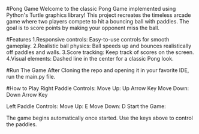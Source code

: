 #Pong Game
Welcome to the classic Pong Game implemented using Python's Turtle graphics library! 
This project recreates the timeless arcade game where two players compete to hit a bouncing ball with paddles. 
The goal is to score points by making your opponent miss the ball.

#Features
1.Responsive controls: Easy-to-use controls for smooth gameplay.
2.Realistic ball physics: Ball speeds up and bounces realistically off paddles and walls.
3.Score tracking: Keep track of scores on the screen.
4.Visual elements: Dashed line in the center for a classic Pong look.

#Run The Game
After Cloning the repo and opening it in your favorite IDE, run the main.py file.

#How to Play
Right Paddle Controls:
Move Up: Up Arrow Key
Move Down: Down Arrow Key

Left Paddle Controls:
Move Up: E
Move Down: D
Start the Game:

The game begins automatically once started.
Use the keys above to control the paddles.
